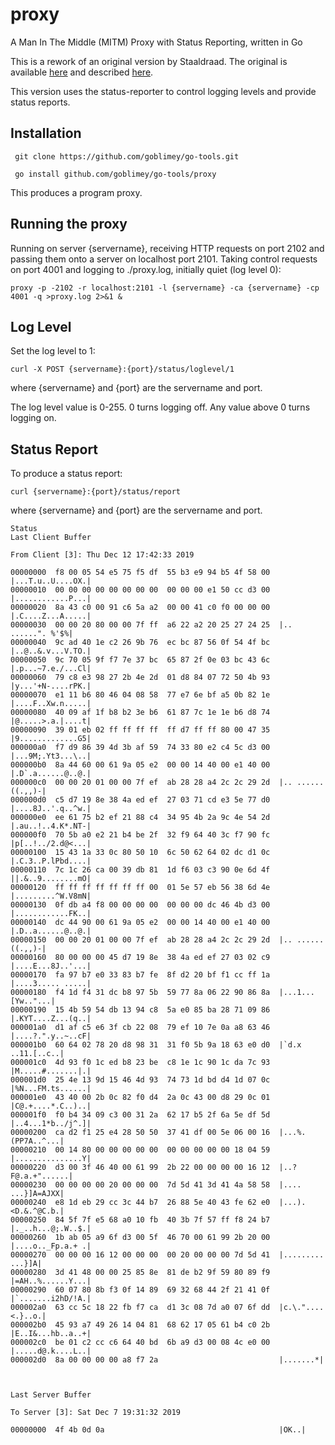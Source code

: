 # proxy

A Man In The Middle (MITM) Proxy with Status Reporting, written in Go

This is a rework of an original version by Staaldraad.
The original is available [here](https://github.com/staaldraad/tcpprox)
and described [here](https://staaldraad.github.io/2016/12/11/tcpprox/).

This version uses the status-reporter to control logging levels and provide status reports.

## Installation

     git clone https://github.com/goblimey/go-tools.git

     go install github.com/goblimey/go-tools/proxy


This produces a program proxy.


## Running the proxy

Running on server {servername},
receiving HTTP requests on port 2102
and passing them onto a server on localhost port 2101.
Taking control requests on port 4001
and logging to ./proxy.log,
initially quiet (log level 0):

    proxy -p -2102 -r localhost:2101 -l {servername} -ca {servername} -cp 4001 -q >proxy.log 2>&1 &


## Log Level

Set the log level to 1:

    curl -X POST {servername}:{port}/status/loglevel/1

where {servername} and {port} are the servername and port.

The log level value is 0-255.  0 turns logging off.
Any value above 0 turns logging on.


## Status Report

To produce a status report:

    curl {servername}:{port}/status/report

where {servername} and {port} are the servername and port.
 
```
Status
Last Client Buffer

From Client [3]: Thu Dec 12 17:42:33 2019

00000000  f8 00 05 54 e5 75 f5 df  55 b3 e9 94 b5 4f 58 00  |...T.u..U....OX.|
00000010  00 00 00 00 00 00 00 00  00 00 00 e1 50 cc d3 00  |............P...|
00000020  8a 43 c0 00 91 c6 5a a2  00 00 41 c0 f0 00 00 00  |.C....Z...A.....|
00000030  00 00 20 80 00 00 7f ff  a6 22 a2 20 25 27 24 25  |.. ......". %'$%|
00000040  9c ad 40 1e c2 26 9b 76  ec bc 87 56 0f 54 4f bc  |..@..&.v...V.TO.|
00000050  9c 70 05 9f f7 7e 37 bc  65 87 2f 0e 03 bc 43 6c  |.p...~7.e./...Cl|
00000060  79 c8 e3 98 27 2b 4e 2d  01 d8 84 07 72 50 4b 93  |y...'+N-....rPK.|
00000070  e1 11 b6 80 46 04 08 58  77 e7 6e bf a5 0b 82 1e  |....F..Xw.n.....|
00000080  40 09 af 1f b8 b2 3e b6  61 87 7c 1e 1e b6 d8 74  |@.....>.a.|....t|
00000090  39 01 eb 02 ff ff ff ff  ff d7 ff ff 80 00 47 35  |9.............G5|
000000a0  f7 d9 86 39 4d 3b af 59  74 33 80 e2 c4 5c d3 00  |...9M;.Yt3...\..|
000000b0  8a 44 60 00 61 9a 05 e2  00 00 14 40 00 e1 40 00  |.D`.a......@..@.|
000000c0  00 00 20 01 00 00 7f ef  ab 28 28 a4 2c 2c 29 2d  |.. ......((.,,)-|
000000d0  c5 d7 19 8e 38 4a ed ef  27 03 71 cd e3 5e 77 d0  |....8J..'.q..^w.|
000000e0  ee 61 75 b2 ef 21 88 c4  34 95 4b 2a 9c 4e 54 2d  |.au..!..4.K*.NT-|
000000f0  70 5b a0 e2 21 b4 be 2f  32 f9 64 40 3c f7 90 fc  |p[..!../2.d@<...|
00000100  15 43 1a 33 0c 80 50 10  6c 50 62 64 02 dc d1 0c  |.C.3..P.lPbd....|
00000110  7c 1c 26 ca 00 39 db 81  1d f6 03 c3 90 0e 6d 4f  ||.&..9........mO|
00000120  ff ff ff ff ff ff ff 00  01 5e 57 eb 56 38 6d 4e  |.........^W.V8mN|
00000130  0f db a4 f8 00 00 00 00  00 00 00 dc 46 4b d3 00  |............FK..|
00000140  dc 44 90 00 61 9a 05 e2  00 00 14 40 00 e1 40 00  |.D..a......@..@.|
00000150  00 00 20 01 00 00 7f ef  ab 28 28 a4 2c 2c 29 2d  |.. ......((.,,)-|
00000160  80 00 00 00 45 d7 19 8e  38 4a ed ef 27 03 02 c9  |....E...8J..'...|
00000170  fa 97 b7 e0 33 83 b7 fe  8f d2 20 bf f1 cc ff 1a  |....3..... .....|
00000180  f4 1d f4 31 dc b8 97 5b  59 77 8a 06 22 90 86 8a  |...1...[Yw.."...|
00000190  15 4b 59 54 db 13 94 c8  5a e0 85 ba 28 71 09 86  |.KYT....Z...(q..|
000001a0  d1 af c5 e6 3f cb 22 08  79 ef 10 7e 0a a8 63 46  |....?.".y..~..cF|
000001b0  60 64 02 78 20 d8 98 31  31 f0 5b 9a 18 63 e0 d0  |`d.x ..11.[..c..|
000001c0  4d 93 f0 1c ed b8 23 be  c8 1e 1c 90 1c da 7c 93  |M.....#.......|.|
000001d0  25 4e 13 9d 15 46 4d 93  74 73 1d bd d4 1d 07 0c  |%N...FM.ts......|
000001e0  43 40 00 2b 0c 82 f0 d4  2a 0c 43 00 d8 29 0c 01  |C@.+....*.C..)..|
000001f0  f0 b4 34 09 c3 00 31 2a  62 17 b5 2f 6a 5e df 5d  |..4...1*b../j^.]|
00000200  ca d2 f1 25 e4 28 50 50  37 41 df 00 5e 06 00 16  |...%.(PP7A..^...|
00000210  00 14 80 00 00 00 00 00  00 00 00 00 00 18 04 59  |...............Y|
00000220  d3 00 3f 46 40 00 61 99  2b 22 00 00 00 00 16 12  |..?F@.a.+"......|
00000230  00 00 00 00 20 00 00 00  7d 5d 41 3d 41 4a 58 58  |.... ...}]A=AJXX|
00000240  e8 1d eb 29 cc 3c 44 b7  26 88 5e 40 43 fe 62 e0  |...).<D.&.^@C.b.|
00000250  84 5f 7f e5 68 a0 10 fb  40 3b 7f 57 ff f8 24 b7  |._..h...@;.W..$.|
00000260  1b ab 05 a9 6f d3 00 5f  46 70 00 61 99 2b 20 00  |....o.._Fp.a.+ .|
00000270  00 00 00 16 12 00 00 00  00 20 00 00 00 7d 5d 41  |......... ...}]A|
00000280  3d 41 48 00 00 25 85 8e  81 de b2 9f 59 80 89 f9  |=AH..%......Y...|
00000290  60 07 80 8b f3 0f 14 89  69 32 68 44 2f 21 41 0f  |`.......i2hD/!A.|
000002a0  63 cc 5c 18 22 fb f7 ca  d1 3c 08 7d a0 07 6f dd  |c.\."....<.}..o.|
000002b0  45 93 a7 49 26 14 04 81  68 62 17 05 61 b4 c0 2b  |E..I&...hb..a..+|
000002c0  be 01 c2 cc c6 64 40 bd  6b a9 d3 00 08 4c e0 00  |.....d@.k....L..|
000002d0  8a 00 00 00 00 a8 f7 2a                           |.......*|



Last Server Buffer

To Server [3]: Sat Dec 7 19:31:32 2019

00000000  4f 4b 0d 0a                                       |OK..|
```
